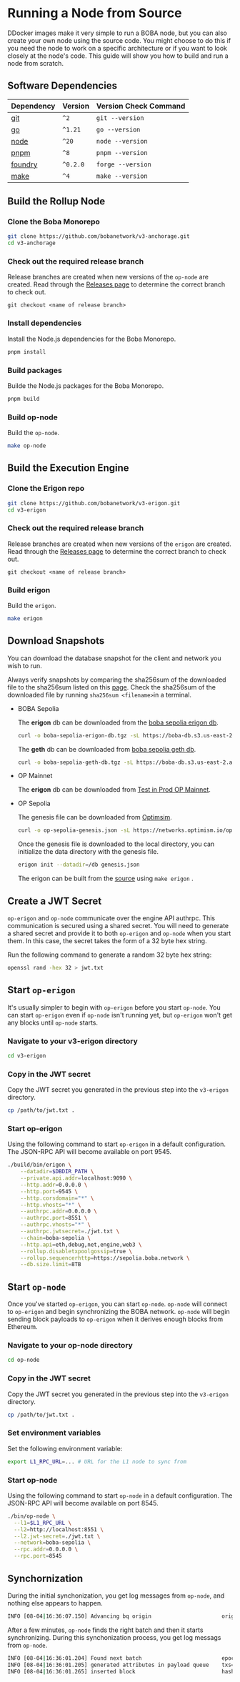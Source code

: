 # Running a Node from Source

DDocker images make it very simple to run a BOBA node, but you can also create your own node using the source code. You might choose to do this if you need the node to work on a  specific architecture or if you want to look closely at the node's code. This guide will show you how to build and run a node from scratch.

## Software Dependencies

| Dependency                                                   | Version  | Version Check Command |
| ------------------------------------------------------------ | -------- | --------------------- |
| [git](https://git-scm.com)                                   | `^2`     | `git --version`       |
| [go](https://go.dev)                                         | `^1.21`  | `go --version`        |
| [node](https://nodejs.org/en/)                               | `^20`    | `node --version`      |
| [pnpm](https://pnpm.io/installation)                         | `^8`     | `pnpm --version`      |
| [foundry](https://github.com/foundry-rs/foundry#installation) | `^0.2.0` | `forge --version`     |
| [make](https://linux.die.net/man/1/make)                     | `^4`     | `make --version`      |

## Build the Rollup Node

### Clone the Boba Monorepo

```bash
git clone https://github.com/bobanetwork/v3-anchorage.git
cd v3-anchorage
```

### Check out the required release branch

Release branches are created when new versions of the `op-node` are created. Read through the [Releases page](https://github.com/bobanetwork/v3-anchorage/tags) to determine the correct branch to check out.

```
git checkout <name of release branch>
```

### Install dependencies

Install the Node.js dependencies for the Boba Monorepo.

```bash
pnpm install
```

### Build packages

Builde the Node.js packages for the Boba Monorepo.

```bash
pnpm build
```

### Build op-node

Build the `op-node`.

```bash
make op-node
```

## Build the Execution Engine

### Clone the Erigon repo

```bash
git clone https://github.com/bobanetwork/v3-erigon.git
cd v3-erigon
```

### Check out the required release branch

Release branches are created when new versions of the `erigon` are created. Read through the [Releases page](https://github.com/bobanetwork/v3-erigon/releases) to determine the correct branch to check out.

```
git checkout <name of release branch>
```

### Build erigon

Build the `erigon`.

```bash
make erigon
```

## Download Snapshots

You can download the database snapshot for the client and network you wish to run. 

Always verify snapshots by comparing the sha256sum of the downloaded file to the sha256sum listed on this [page](./snapshot-downloads.md). Check the sha256sum of the downloaded file by running `sha256sum <filename>`in a terminal.

- BOBA Sepolia

  The **erigon** db can be downloaded from the [boba sepolia erigon db](https://boba-db.s3.us-east-2.amazonaws.com/sepolia/boba-sepolia-erigon-db.tgz).

  ```bash
  curl -o boba-sepolia-erigon-db.tgz -sL https://boba-db.s3.us-east-2.amazonaws.com/sepolia/boba-sepolia-erigon-db.tgz
  ```

  The **geth** db can be downloaded from [boba sepolia geth db](https://boba-db.s3.us-east-2.amazonaws.com/sepolia/boba-sepolia-geth-db.tgz).

  ```bash
  curl -o boba-sepolia-geth-db.tgz -sL https://boba-db.s3.us-east-2.amazonaws.com/sepolia/boba-sepolia-geth-db.tgz
  ```

- OP Mainnet

  The **erigon** db can be downloaded from [Test in Prod OP Mainnet](https://op-erigon-backup.mainnet.testinprod.io).

- OP Sepolia

  The genesis file can be downloaded from [Optimsim](https://networks.optimism.io/op-sepolia/genesis.json).

  ```bash
  curl -o op-sepolia-genesis.json -sL https://networks.optimism.io/op-sepolia/genesis.json
  ```

  Once the genesis file is downloaded to the local directory, you can initialize the data directory with the genesis file.

  ```bash
  erigon init --datadir=/db genesis.json
  ```

  The erigon can be built from the [source](https://github.com/bobanetwork/v3-erigon) using `make erigon` .

## Create a JWT Secret

`op-erigon` and `op-node` communicate over the engine API authrpc. This communication is secured using a shared secret. You will need to generate a shared secret and provide it to both `op-erigon` and `op-node` when you start them. In this case, the secret takes the form of a 32 byte hex string.

Run the following command to generate a random 32 byte hex string:

```bash
openssl rand -hex 32 > jwt.txt
```

## Start `op-erigon`

It's usually simpler to begin with `op-erigon` before you start `op-node`. You can start `op-erigon` even if `op-node` isn't running yet, but `op-erigon` won't get any blocks until `op-node` starts.

### Navigate to your v3-erigon directory

```bash
cd v3-erigon
```

### Copy in the JWT secret

Copy the JWT secret you generated in the previous step into the `v3-erigon` directory.

```bash
cp /path/to/jwt.txt .
```

### Start op-erigon

Using the following command to start `op-erigon` in a default configuration. The JSON-RPC API will become available on port 9545.

```bash
./build/bin/erigon \
	--datadir=$DBDIR_PATH \
	--private.api.addr=localhost:9090 \
	--http.addr=0.0.0.0 \
	--http.port=9545 \
	--http.corsdomain="*" \
	--http.vhosts="*" \
	--authrpc.addr=0.0.0.0 \
	--authrpc.port=8551 \
	--authrpc.vhosts="*" \
	--authrpc.jwtsecret=./jwt.txt \
	--chain=boba-sepolia \
	--http.api=eth,debug,net,engine,web3 \
	--rollup.disabletxpoolgossip=true \
	--rollup.sequencerhttp=https://sepolia.boba.network \
	--db.size.limit=8TB
```

## Start `op-node`

Once you've started `op-erigon`, you can start `op-node`. `op-node` will connect to `op-erigon` and begin synchronizing the BOBA network. `op-node` will begin sending block payloads to `op-erigon` when it derives enough blocks from Ethereum.

### Navigate to your op-node directory

```bash
cd op-node
```

### Copy in the JWT secret

Copy the JWT secret you generated in the previous step into the `v3-erigon` directory.

```bash
cp /path/to/jwt.txt .
```

### Set environment variables

Set the following environment variable:

```bash
export L1_RPC_URL=... # URL for the L1 node to sync from
```

### Start op-node

Using the following command to start `op-node` in a default configuration. The JSON-RPC API will become available on port 8545.

```bash
./bin/op-node \
  --l1=$L1_RPC_URL \
  --l2=http://localhost:8551 \
  --l2.jwt-secret=./jwt.txt \
  --network=boba-sepolia \
  --rpc.addr=0.0.0.0 \
  --rpc.port=8545
```

## Synchornization

During the initial synchonization, you get log messages from `op-node`, and nothing else appears to happen.

```bash
INFO [08-04|16:36:07.150] Advancing bq origin                      origin=df76ff..48987e:8301316 originBehind=false
```

After a few minutes, `op-node` finds the right batch and then it starts synchronizing. During this synchonization process, you get log messags from `op-node`.

```bash
INFO [08-04|16:36:01.204] Found next batch                         epoch=44e203..fef9a5:8301309 batch_epoch=8301309                batch_timestamp=1,673,567,518
INFO [08-04|16:36:01.205] generated attributes in payload queue    txs=2  timestamp=1,673,567,518
INFO [08-04|16:36:01.265] inserted block                           hash=ee61ee..256300 number=4,069,725 state_root=a582ae..33a7c5 timestamp=1,673,567,518 parent=5b102e..13196c prev_randao=4758ca..11ff3a fee_recipient=0x4200000000000000000000000000000000000011 txs=2  update_safe=true
```